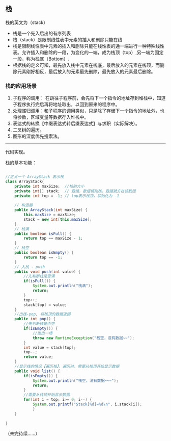 ## 栈

栈的英文为（stack）

- 栈是一个先入后出的有序列表
- 栈（stack）是限制线性表中元素的插入和删除只能在线
- 栈是限制线性表中元素的插入和删除只能在线性表的通一端进行一种特殊线性表。允许插入和删除的一段，为变化的一端，成为栈顶（top）,另一端为固定一段，称为栈底（Bottom）.
- 根据栈的定义可知，最先放入栈中元素在栈底，最后放入的元素在栈顶，而删除元素刚好相反，最后放入的元素最先删除，最先放入的元素最后删除。

### 栈的应用场景

1. 子程序的调用： 在跳往子程序前，会先将下一个指令的地址存到堆栈中，知道子程序执行完后再将地址取出，以回到原来的程序中。
2. 处理递归调用：和子程序的调用类似，只是除了存储下一个指令的地址外，也将参数，区域变量等数据存入堆栈中。
3. 表达式的转换【中缀表达式转后缀表达式】与求职（实际解决）。
4. 二叉树的遍历。
5. 图形的深度优先搜索法。

---

代码实现。

栈的基本功能：

```java

//定义一个 ArrayStack 表示栈
class ArrayStack{
	private int maxSize;  //栈的大小
	private int[] stack;  // 数组，数组模拟栈，数据就方在该数组
	private int top = -1; // top表示栈顶，初始化为 -1
	
	// 构造器
	public ArrayStack(int maxSize) {
		this.maxSize = maxSize;
		stack = new int[this.maxSize];
	}
	// 栈满
	public boolean isFull() {
		return top == maxSize - 1;
	}
	// 栈空
	public boolean isEmpty() {
		return top == -1;
	}
	// 入栈 - push
	public void push(int value) {
		//先判断栈是否满
		if(isFull()) {
			System.out.println("栈满");
			return;
		}
		top++;
		stack[top] = value;
	}
	//出栈-pop, 将栈顶的数据返回
	public int pop() {
		//先判断栈是否空
		if(isEmpty()) {
			//抛出一场
			throw new RuntimeException("栈空，没有数据~~");
		}
		int value = stack[top];
		top--;
		return value;
	}
	//显示栈的情况【遍历栈】，遍历时，需要从栈顶开始显示数据
	public void list() {
		if(isEmpty()) {
			System.out.println("栈空，没有数据~~~");
			return;
		}
		//需要从栈顶开始显示数据
		for(int i = top; i>= 0; i--) {
			System.out.printf("Stack[%d]=%d\n", i,stack[i]);
			}
	}
	
}
```

（未完待续……）

